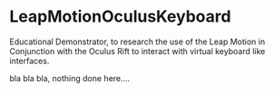 LeapMotionOculusKeyboard
========================

Educational Demonstrator, to research the use of the Leap Motion in Conjunction with the Oculus Rift to interact with virtual keyboard like interfaces.


bla bla bla, nothing done here....

